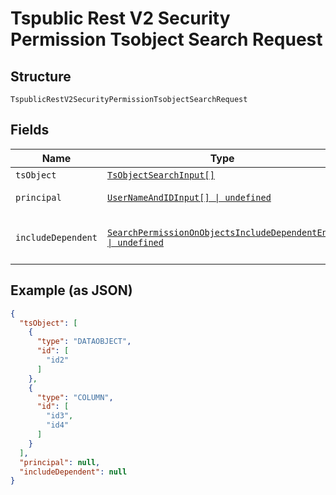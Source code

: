
# Tspublic Rest V2 Security Permission Tsobject Search Request

## Structure

`TspublicRestV2SecurityPermissionTsobjectSearchRequest`

## Fields

| Name | Type | Tags | Description |
|  --- | --- | --- | --- |
| `tsObject` | [`TsObjectSearchInput[]`](../../doc/models/ts-object-search-input.md) | Required | A JSON Array of GUIDs and type of metadata object. |
| `principal` | [`UserNameAndIDInput[] \| undefined`](../../doc/models/user-name-and-id-input.md) | Optional | A JSON array of principal names or GUIDs. When both are given then id is considered. |
| `includeDependent` | [`SearchPermissionOnObjectsIncludeDependentEnum \| undefined`](../../doc/models/search-permission-on-objects-include-dependent-enum.md) | Optional | When this field is set to true, the API response includes the permission details for the dependent objects<br>**Default**: `SearchPermissionOnObjectsIncludeDependentEnum.False` |

## Example (as JSON)

```json
{
  "tsObject": [
    {
      "type": "DATAOBJECT",
      "id": [
        "id2"
      ]
    },
    {
      "type": "COLUMN",
      "id": [
        "id3",
        "id4"
      ]
    }
  ],
  "principal": null,
  "includeDependent": null
}
```

